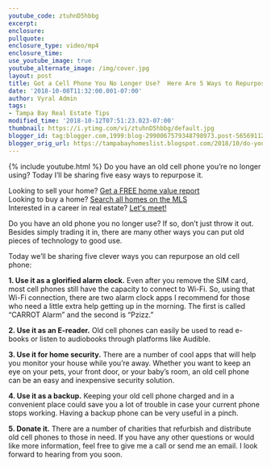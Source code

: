 ```yaml
---
youtube_code: ztuhnD5hbbg
excerpt:
enclosure:
pullquote:
enclosure_type: video/mp4
enclosure_time:
use_youtube_image: true
youtube_alternate_image: /img/cover.jpg
layout: post
title: Got a Cell Phone You No Longer Use?  Here Are 5 Ways to Repurpose It
date: '2018-10-08T11:32:00.001-07:00'
author: Vyral Admin
tags:
- Tampa Bay Real Estate Tips
modified_time: '2018-10-12T07:51:23.023-07:00'
thumbnail: https://i.ytimg.com/vi/ztuhnD5hbbg/default.jpg
blogger_id: tag:blogger.com,1999:blog-2990067579348798973.post-5656911210607613035
blogger_orig_url: https://tampabayhomeslist.blogspot.com/2018/10/do-you-have-old-cell-phone-youre-no.html
---
```

{% include youtube.html %}
Do you have an old cell phone you’re no longer using? Today I’ll be sharing five easy ways to repurpose it.

<div class="post-cta">
Looking to sell your home? <a href="https://www.tampabayhomeslist.com/cma/property-valuation/" target="_blank">Get a FREE home value report</a><br>
Looking to buy a home? <a href="https://www.tampabayhomeslist.com/search/advanced_search/" target="_blank">Search all homes on the MLS</a><br>
Interested in a career in real estate? <a href="/meeting/">Let's meet!</a>
</div>

Do you have an old phone you no longer use? If so, don’t just throw it out. Besides simply trading it in, there are many other ways you can put old pieces of technology to good use.

Today we’ll be sharing five clever ways you can repurpose an old cell phone:

**1. Use it as a glorified alarm clock.** Even after you remove the SIM card, most cell phones still have the capacity to connect to Wi-Fi. So, using that Wi-Fi connection, there are two alarm clock apps I recommend for those who need a little extra help getting up in the morning. The first is called “CARROT Alarm” and the second is “Pzizz.”

**2. Use it as an E-reader.** Old cell phones can easily be used to read e-books or listen to audiobooks through platforms like Audible.

**3. Use it for home security.** There are a number of cool apps that will help you monitor your house while you’re away. Whether you want to keep an eye on your pets, your front door, or your baby’s room, an old cell phone can be an easy and inexpensive security solution.

**4. Use it as a backup.** Keeping your old cell phone charged and in a convenient place could save you a lot of trouble in case your current phone stops working. Having a backup phone can be very useful in a pinch.

**5. Donate it.** There are a number of charities that refurbish and distribute old cell phones to those in need.
If you have any other questions or would like more information, feel free to give me a call or send me an email. I look forward to hearing from you soon.

